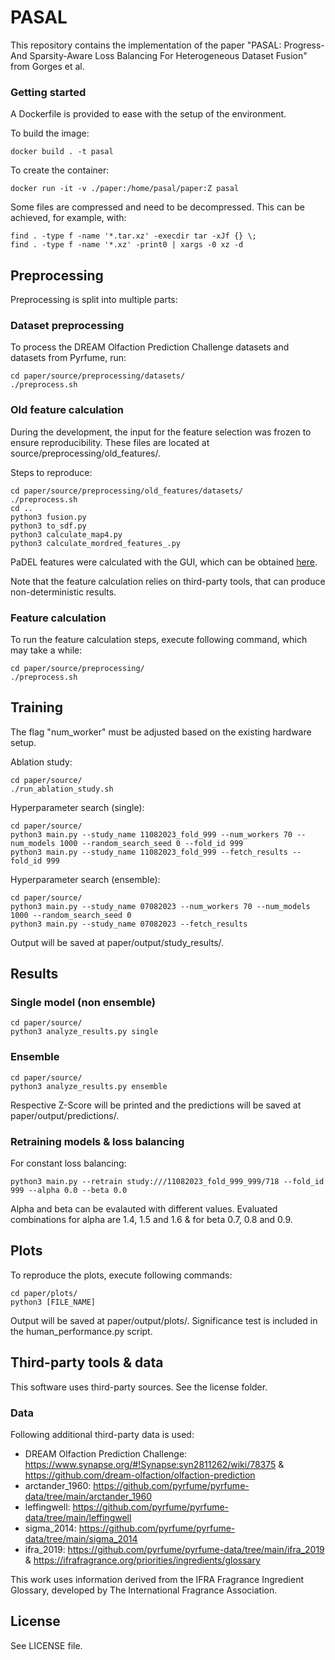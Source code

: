 # PASAL
This repository contains the implementation of the paper "PASAL: Progress- And Sparsity-Aware Loss Balancing For Heterogeneous Dataset Fusion" from Gorges et al.

### Getting started
A Dockerfile is provided to ease with the setup of the environment.

To build the image:
```
docker build . -t pasal
```

To create the container:
```
docker run -it -v ./paper:/home/pasal/paper:Z pasal
```

Some files are compressed and need to be decompressed. This can be achieved, for example, with:
```
find . -type f -name '*.tar.xz' -execdir tar -xJf {} \;
find . -type f -name '*.xz' -print0 | xargs -0 xz -d
```

## Preprocessing
Preprocessing is split into multiple parts:

### Dataset preprocessing

To process the DREAM Olfaction Prediction Challenge datasets and datasets from Pyrfume, run:
```
cd paper/source/preprocessing/datasets/
./preprocess.sh
```

### Old feature calculation
During the development, the input for the feature selection was frozen to ensure reproducibility. These files are located at source/preprocessing/old_features/.

Steps to reproduce:
```
cd paper/source/preprocessing/old_features/datasets/
./preprocess.sh
cd ..
python3 fusion.py
python3 to_sdf.py
python3 calculate_map4.py
python3 calculate_mordred_features_.py
```

PaDEL features were calculated with the GUI, which can be obtained [here](http://www.yapcwsoft.com/dd/padeldescriptor/).

Note that the feature calculation relies on third-party tools, that can produce non-deterministic results.

### Feature calculation
To run the feature calculation steps, execute following command, which may take a while:
```
cd paper/source/preprocessing/
./preprocess.sh
```

## Training

The flag "num_worker" must be adjusted based on the existing hardware setup.

Ablation study:
```
cd paper/source/
./run_ablation_study.sh
```

Hyperparameter search (single):
```
cd paper/source/
python3 main.py --study_name 11082023_fold_999 --num_workers 70 --num_models 1000 --random_search_seed 0 --fold_id 999
python3 main.py --study_name 11082023_fold_999 --fetch_results --fold_id 999
```

Hyperparameter search (ensemble):
```
cd paper/source/
python3 main.py --study_name 07082023 --num_workers 70 --num_models 1000 --random_search_seed 0
python3 main.py --study_name 07082023 --fetch_results
```

Output will be saved at paper/output/study_results/.

## Results

### Single model (non ensemble)
```
cd paper/source/
python3 analyze_results.py single
```

### Ensemble
```
cd paper/source/
python3 analyze_results.py ensemble
```

Respective Z-Score will be printed and the predictions will be saved at paper/output/predictions/.

### Retraining models & loss balancing

For constant loss balancing:
```
python3 main.py --retrain study:///11082023_fold_999_999/718 --fold_id 999 --alpha 0.0 --beta 0.0
```

Alpha and beta can be evalauted with different values. Evaluated combinations for alpha are 1.4, 1.5 and 1.6 & for beta 0.7, 0.8 and 0.9.

## Plots
To reproduce the plots, execute following commands:

```
cd paper/plots/
python3 [FILE_NAME]
```

Output will be saved at paper/output/plots/. Significance test is included in the human_performance.py script.

## Third-party tools & data
This software uses third-party sources. See the license folder.

### Data
Following additional third-party data is used:
- DREAM Olfaction Prediction Challenge: https://www.synapse.org/#!Synapse:syn2811262/wiki/78375 & https://github.com/dream-olfaction/olfaction-prediction
- arctander_1960: https://github.com/pyrfume/pyrfume-data/tree/main/arctander_1960
- leffingwell: https://github.com/pyrfume/pyrfume-data/tree/main/leffingwell
- sigma_2014: https://github.com/pyrfume/pyrfume-data/tree/main/sigma_2014
- ifra_2019: https://github.com/pyrfume/pyrfume-data/tree/main/ifra_2019 & https://ifrafragrance.org/priorities/ingredients/glossary

This work uses information derived from the IFRA Fragrance Ingredient Glossary, developed by The International Fragrance Association.

## License
See LICENSE file.
